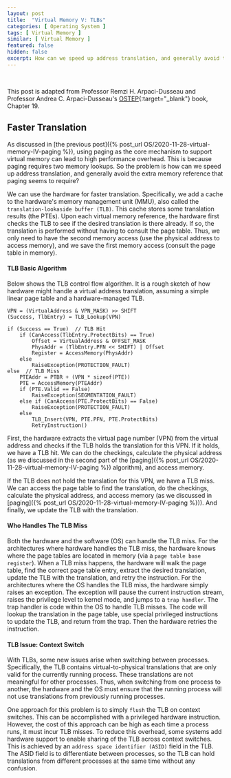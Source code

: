 ```yaml
---
layout: post
title:  "Virtual Memory V: TLBs"
categories: [ Operating System ]
tags: [ Virtual Memory ]
similar: [ Virtual Memory ]
featured: false
hidden: false
excerpt: How can we speed up address translation, and generally avoid the extra memory reference that paging seems to require?
---
```


<br />

This post is adapted from Professor Remzi H. Arpaci-Dusseau and  Professor Andrea C. Arpaci-Dusseau's [OSTEP](http://pages.cs.wisc.edu/~remzi/OSTEP/){:target="_blank"} book, Chapter 19.

## Faster Translation

As discussed in [the previous post]({% post_url OS/2020-11-28-virtual-memory-IV-paging %}), using paging as the core mechanism to support virtual memory can lead to high performance overhead. This is because paging requires two memory lookups. So the problem is how can we speed up address translation, and generally avoid the extra memory reference that paging seems to require?

We can use the hardware for faster translation. Specifically, we add a cache to the hardware's memory management unit (MMU), also called the `translation-lookaside buffer (TLB)`. This cache stores some translation results (the PTEs). Upon each virtual memory reference, the hardware first checks the TLB to see if the desired translation is there already. If so, the translation is performed without having to consult the page table. Thus, we only need to have the second memory access (use the physical address to access memory), and we save the first memory access (consult the page table in memory).


#### TLB Basic Algorithm

Below shows the TLB control flow algorithm. It is a rough sketch of how hardware might handle a virtual address translation, assuming a simple linear page table and a hardware-managed TLB.
```
VPN = (VirtualAddress & VPN_MASK) >> SHIFT
(Success, TlbEntry) = TLB_Lookup(VPN)

if (Success == True)  // TLB Hit
    if (CanAccess(TlbEntry.ProtectBits) == True)
        Offset = VirtualAddress & OFFSET_MASK
        PhysAddr = (TlbEntry.PFN << SHIFT) | Offset
        Register = AccessMemory(PhysAddr)
    else 
        RaiseException(PROTECTION_FAULT)
else  // TLB Miss
    PTEAddr = PTBR + (VPN * sizeof(PTE))
    PTE = AccessMemory(PTEAddr)
    if (PTE.Valid == False)
        RaiseException(SEGMENTATION_FAULT)
    else if (CanAccess(PTE.ProtectBits) == False)
        RaiseException(PROTECTION_FAULT)
    else 
        TLB_Insert(VPN, PTE.PFN, PTE.ProtectBits)
        RetryInstruction()
```

First, the hardware extracts the virtual page number (VPN) from the virtual address and checks if the TLB holds the translation for this VPN. If it holds, we have a TLB hit. We can do the checkings, calculate the physical address (as we discussed in the second part of the [paging]({% post_url OS/2020-11-28-virtual-memory-IV-paging %}) algorithm), and access memory.

If the TLB does not hold the translation for this VPN, we have a TLB miss. We can access the page table to find the translation, do the checkings, calculate the physical address, and access memory (as we discussed in [paging]({% post_url OS/2020-11-28-virtual-memory-IV-paging %})). And finally, we update the TLB with the translation.

#### Who Handles The TLB Miss

Both the hardware and the software (OS) can handle the TLB miss. For the architectures where hardware handles the TLB miss, the hardware knows where the page tables are located in memory (via a `page table base register`). When a TLB miss happens, the hardware will walk the page table, find the correct page table entry, extract the desired translation, update the TLB with the translation, and retry the instruction. For the architectures where the OS handles the TLB miss, the hardware simply raises an exception.  The exception will pause the current instruction stream, raises the privilege level to kernel mode, and jumps to a `trap handler`. The trap handler is code within the OS to handle TLB misses.  The code will lookup the translation in the page table, use special privileged instructions to update the TLB, and return from the trap. Then the hardware retries the instruction.

#### TLB Issue: Context Switch

With TLBs, some new issues arise when switching between processes. Specifically, the TLB contains virtual-to-physical translations that are only valid for the currently running process. These translations are not meaningful for other processes. Thus, when switching from one process to another, the hardware and the OS must ensure that the running process will not use translations from previously running processes.

One approach for this problem is to simply `flush` the TLB on context switches. This can be accomplished with a privileged hardware instruction. However, the cost of this approach can be high as each time a process runs, it must incur TLB misses. To reduce this overhead, some systems add hardware support to enable sharing of the TLB across context switches. This is achieved by an `address space identifier (ASID)` field in the TLB. The ASID field is to differentiate between processes, so the TLB can hold translations from different processes at the same time without any confusion.